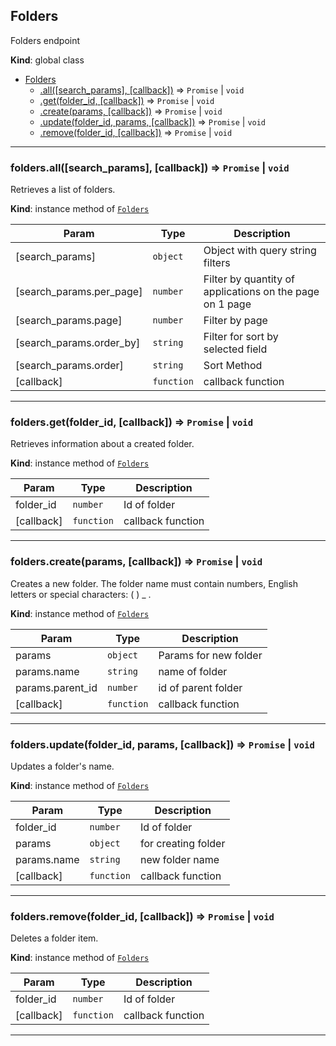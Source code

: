 <a name="Folders"></a>

## Folders
Folders endpoint

**Kind**: global class  

* [Folders](#Folders)
    * [.all([search_params], [callback])](#Folders+all) ⇒ <code>Promise</code> \| <code>void</code>
    * [.get(folder_id, [callback])](#Folders+get) ⇒ <code>Promise</code> \| <code>void</code>
    * [.create(params, [callback])](#Folders+create) ⇒ <code>Promise</code> \| <code>void</code>
    * [.update(folder_id, params, [callback])](#Folders+update) ⇒ <code>Promise</code> \| <code>void</code>
    * [.remove(folder_id, [callback])](#Folders+remove) ⇒ <code>Promise</code> \| <code>void</code>


* * *

<a name="Folders+all"></a>

### folders.all([search_params], [callback]) ⇒ <code>Promise</code> \| <code>void</code>
Retrieves a list of folders.

**Kind**: instance method of [<code>Folders</code>](#Folders)  

| Param | Type | Description |
| --- | --- | --- |
| [search_params] | <code>object</code> | Object with query string filters |
| [search_params.per_page] | <code>number</code> | Filter by quantity of applications on the page on 1 page |
| [search_params.page] | <code>number</code> | Filter by page |
| [search_params.order_by] | <code>string</code> | Filter for sort by selected field |
| [search_params.order] | <code>string</code> | Sort Method |
| [callback] | <code>function</code> | callback function |


* * *

<a name="Folders+get"></a>

### folders.get(folder_id, [callback]) ⇒ <code>Promise</code> \| <code>void</code>
Retrieves information about a created folder.

**Kind**: instance method of [<code>Folders</code>](#Folders)  

| Param | Type | Description |
| --- | --- | --- |
| folder_id | <code>number</code> | Id of folder |
| [callback] | <code>function</code> | callback function |


* * *

<a name="Folders+create"></a>

### folders.create(params, [callback]) ⇒ <code>Promise</code> \| <code>void</code>
Creates a new folder. The folder name must contain numbers, English letters or special characters: ( ) _ .

**Kind**: instance method of [<code>Folders</code>](#Folders)  

| Param | Type | Description |
| --- | --- | --- |
| params | <code>object</code> | Params for new folder |
| params.name | <code>string</code> | name of folder |
| params.parent_id | <code>number</code> | id of parent folder |
| [callback] | <code>function</code> | callback function |


* * *

<a name="Folders+update"></a>

### folders.update(folder_id, params, [callback]) ⇒ <code>Promise</code> \| <code>void</code>
Updates a folder's name.

**Kind**: instance method of [<code>Folders</code>](#Folders)  

| Param | Type | Description |
| --- | --- | --- |
| folder_id | <code>number</code> | Id of folder |
| params | <code>object</code> | for creating folder |
| params.name | <code>string</code> | new folder name |
| [callback] | <code>function</code> | callback function |


* * *

<a name="Folders+remove"></a>

### folders.remove(folder_id, [callback]) ⇒ <code>Promise</code> \| <code>void</code>
Deletes a folder item.

**Kind**: instance method of [<code>Folders</code>](#Folders)  

| Param | Type | Description |
| --- | --- | --- |
| folder_id | <code>number</code> | Id of folder |
| [callback] | <code>function</code> | callback function |


* * *

